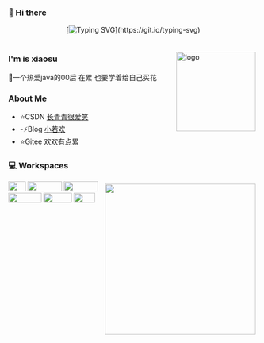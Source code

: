 
### 👋 Hi there
<div align="center">
     
[![Typing SVG](https://readme-typing-svg.demolab.com?font=Fira+Code&pause=1000&width=580&lines=Surviving+the+low+valley+and+thriving+to+emerge.)](https://git.io/typing-svg)




<img src="https://camo.githubusercontent.com/82291b0fe831bfc6781e07fc5090cbd0a8b912bb8b8d4fec0696c881834f81ac/68747470733a2f2f70726f626f742e6d656469612f394575424971676170492e676966"
width="800"  height="3">

</div>

<img src="https://github-readme-stats.vercel.app/api?username=XiaoWanOfspace&show_icons=true" alt="logo" height="160" align="right" style="margin: 5px; margin-bottom: 20px;" />

### I'm is xiaosu
🌱一个热爱java的00后 在累 也要学着给自己买花


### About Me
- ⭐CSDN   [长青青很爱笑](https://blog.csdn.net/qq_40388413)
- -⚡Blog  [小若欢](https://www.cnblogs.com/aowan/)
- ⭐Gitee  [欢欢有点累](https://gitee.com/ruanhuan666)





### 💻 Workspaces 

   <div> 
     
          
   <img src="http://mtw.so/5DJrfY" width="35" height="20">
   <img src="http://mtw.so/60i6OU" width="69" height="20">
   <img src="http://mtw.so/5SLRyS" width="69" height="20">
   <img src="https://github-readme-stats.vercel.app/api/top-langs/?username=XiaoWanOfspace&layout=compact"
        align="right" style="margin: 5px; margin-bottom: 20px;  width:304"  />
     
   <div>
   <img src="http://mtw.so/6mQKyV" width="67" height="20">
   <img src="http://mtw.so/5SLRsK" width="57" height="20">
   <img src="https://camo.githubusercontent.com/9dd3d5f0c8922f44854ccb8b2418bfc80c077e466612df54393debb3ede50845/68747470733a2f2f696d672e736869656c64732e696f2f62616467652f2d4769742d6630353033323f7374796c653d666c61742d737175617265266c6f676f3d676974266c6f676f436f6c6f723d7768697465" width="43" height="20"> 
   </div>
    </div> 
    
    
 


